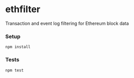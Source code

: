 # ethfilter

Transaction and event log filtering for Ethereum block data

### Setup

```
npm install
```

### Tests

```
npm test
```
